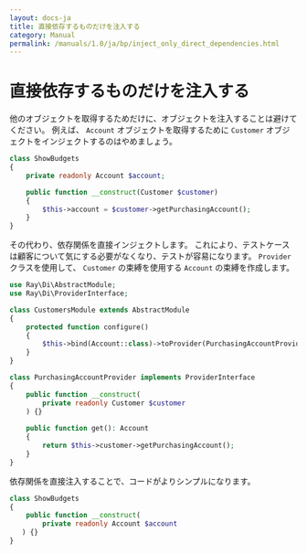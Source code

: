 ```yaml
---
layout: docs-ja
title: 直接依存するものだけを注入する
category: Manual
permalink: /manuals/1.0/ja/bp/inject_only_direct_dependencies.html
---
```

# 直接依存するものだけを注入する

他のオブジェクトを取得するためだけに、オブジェクトを注入することは避けてください。
例えば、 `Account` オブジェクトを取得するために `Customer` オブジェクトをインジェクトするのはやめましょう。

```php
class ShowBudgets
{
    private readonly Account $account;

    public function __construct(Customer $customer)
    {
        $this->account = $customer->getPurchasingAccount();
    }
}
```

その代わり、依存関係を直接インジェクトします。
これにより、テストケースは顧客について気にする必要がなくなり、テストが容易になります。
`Provider` クラスを使用して、 `Customer` の束縛を使用する `Account` の束縛を作成します。

```php
use Ray\Di\AbstractModule;
use Ray\Di\ProviderInterface;

class CustomersModule extends AbstractModule
{
    protected function configure()
    {
        $this->bind(Account::class)->toProvider(PurchasingAccountProvider::class);
    }
}

class PurchasingAccountProvider implements ProviderInterface
{
    public function __construct(
        private readonly Customer $customer
    ) {}
    
    public function get(): Account
    {
        return $this->customer->getPurchasingAccount();
    }
}
```

依存関係を直接注入することで、コードがよりシンプルになります。

```php
class ShowBudgets
{
    public function __construct(
        private readonly Account $account
   ) {}
}
```
